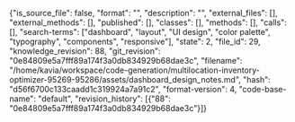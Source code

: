 {"is_source_file": false, "format": "", "description": "", "external_files": [], "external_methods": [], "published": [], "classes": [], "methods": [], "calls": [], "search-terms": ["dashboard", "layout", "UI design", "color palette", "typography", "components", "responsive"], "state": 2, "file_id": 29, "knowledge_revision": 88, "git_revision": "0e84809e5a7fff89a174f3a0db834929b68dae3c", "filename": "/home/kavia/workspace/code-generation/multilocation-inventory-optimizer-95269-95286/assets/dashboard_design_notes.md", "hash": "d56f6700c133caadd1c319924a7a91c2", "format-version": 4, "code-base-name": "default", "revision_history": [{"88": "0e84809e5a7fff89a174f3a0db834929b68dae3c"}]}